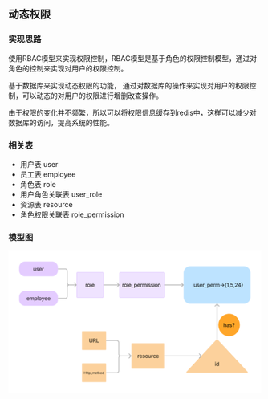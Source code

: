## 动态权限

### 实现思路
使用RBAC模型来实现权限控制，RBAC模型是基于角色的权限控制模型，通过对角色的控制来实现对用户的权限控制。

基于数据库来实现动态权限的功能， 通过对数据库的操作来实现对用户的权限控制，可以动态的对用户的权限进行增删改查操作。

由于权限的变化并不频繁，所以可以将权限信息缓存到redis中，这样可以减少对数据库的访问，提高系统的性能。

### 相关表

- 用户表 user
- 员工表 employee
- 角色表 role
- 用户角色关联表 user_role
- 资源表 resource
- 角色权限关联表 role_permission

### 模型图
![](./docs/img/RBAC_model.png)



